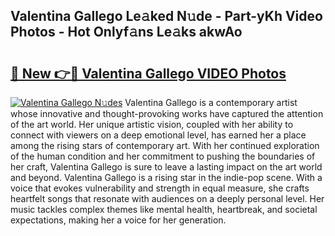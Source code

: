 ## Valentina Gallego Le𝚊ked N𝚞de - Part-yKh Video Photos - Hot Onlyf𝚊ns Le𝚊ks akwAo

# <h2><a href="http://ac41420.deff.icu/?id=Valentina+Gallego">🔗 New 👉🔴 Valentina Gallego VIDEO Photos</a></h2>

[![Valentina Gallego N𝚞des](https://i.imgur.com/rIISA9y.gif)](http://ac41420.deff.icu/?id=Valentina+Gallego)
Valentina Gallego is a contemporary artist whose innovative and thought-provoking works have captured the attention of the art world. Her unique artistic vision, coupled with her ability to connect with viewers on a deep emotional level, has earned her a place among the rising stars of contemporary art. With her continued exploration of the human condition and her commitment to pushing the boundaries of her craft, Valentina Gallego is sure to leave a lasting impact on the art world and beyond. Valentina Gallego is a rising star in the indie-pop scene. With a voice that evokes vulnerability and strength in equal measure, she crafts heartfelt songs that resonate with audiences on a deeply personal level. Her music tackles complex themes like mental health, heartbreak, and societal expectations, making her a voice for her generation.
